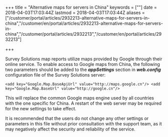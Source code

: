 ﻿+++
title = "Alternative maps for servers in China"
keywords = [""]
date = 2018-04-03T17:03:44Z
lastmod = 2018-04-03T17:03:44Z
aliases = ["/customer/portal/articles/2932213-alternative-maps-for-servers-in-china","/customer/en/portal/articles/2932213-alternative-maps-for-servers-in-china","/customer/portal/articles/2932213","/customer/en/portal/articles/2932213"]

+++

Survey Solutions map reports utilize maps provided by Google through
their online service. To enable access to Google maps from China, the
following two parameters should be added to the ***appSettings***
section in ***web.config*** configuration file of the Survey Solutions
server:  
  
`<add key="Google.Map.BaseApiUrl" value="http://maps.google.cn"/> <add key="Google.Map.BaseUrl" value="http://google.cn"/>`  
  
This will replace the common Google maps engine used by all countries
with the one specific for China. A restart of the web server may be
required for the new settings to take effect.  
  
It is recommended that the users do not change any other settings or
parameters in this file without prior consultation with the support
team, as it may negatively affect the security and reliability of the
service.
